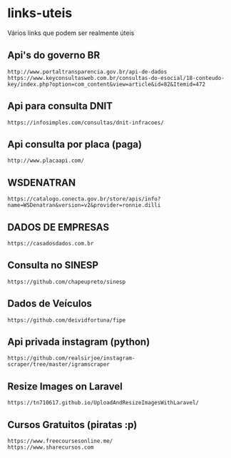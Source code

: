 # links-uteis
Vários links que podem ser realmente úteis

## Api's do governo BR
```
http://www.portaltransparencia.gov.br/api-de-dados
https://www.keyconsultasweb.com.br/consultas-do-esocial/18-conteudo-key/index.php?option=com_content&view=article&id=82&Itemid=472
```

## Api para consulta DNIT

```
https://infosimples.com/consultas/dnit-infracoes/
```

## Api consulta por placa (paga)
```
http://www.placaapi.com/
```

## WSDENATRAN
```
https://catalogo.conecta.gov.br/store/apis/info?name=WSDenatran&version=v2&provider=ronnie.dilli
```

## DADOS DE EMPRESAS 
```
https://casadosdados.com.br
```

## Consulta no SINESP
```
https://github.com/chapeupreto/sinesp
```

## Dados de Veículos
```
https://github.com/deividfortuna/fipe
```

## Api privada instagram (python)
```
https://github.com/realsirjoe/instagram-scraper/tree/master/igramscraper
```

## Resize Images on Laravel
```
https://tn710617.github.io/UploadAndResizeImagesWithLaravel/
```

## Cursos Gratuitos (piratas :p)
```
https://www.freecoursesonline.me/
https://www.sharecursos.com
```
